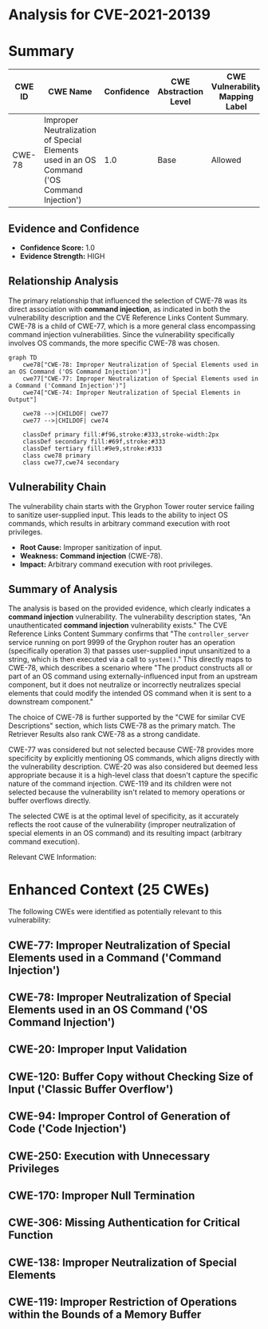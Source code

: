# Analysis for CVE-2021-20139

# Summary
| CWE ID | CWE Name | Confidence | CWE Abstraction Level | CWE Vulnerability Mapping Label | CWE-Vulnerability Mapping Notes |
|---|---|---|---|---|---|
| CWE-78 | Improper Neutralization of Special Elements used in an OS Command ('OS Command Injection') | 1.0 | Base | Allowed | Primary CWE |

## Evidence and Confidence

*   **Confidence Score:** 1.0
*   **Evidence Strength:** HIGH

## Relationship Analysis
The primary relationship that influenced the selection of CWE-78 was its direct association with **command injection**, as indicated in both the vulnerability description and the CVE Reference Links Content Summary. CWE-78 is a child of CWE-77, which is a more general class encompassing command injection vulnerabilities. Since the vulnerability specifically involves OS commands, the more specific CWE-78 was chosen.

```mermaid
graph TD
    cwe78["CWE-78: Improper Neutralization of Special Elements used in an OS Command ('OS Command Injection')"]
    cwe77["CWE-77: Improper Neutralization of Special Elements used in a Command ('Command Injection')"]
    cwe74["CWE-74: Improper Neutralization of Special Elements in Output"]

    cwe78 -->|CHILDOF| cwe77
    cwe77 -->|CHILDOF| cwe74

    classDef primary fill:#f96,stroke:#333,stroke-width:2px
    classDef secondary fill:#69f,stroke:#333
    classDef tertiary fill:#9e9,stroke:#333
    class cwe78 primary
    class cwe77,cwe74 secondary
```

## Vulnerability Chain
The vulnerability chain starts with the Gryphon Tower router service failing to sanitize user-supplied input. This leads to the ability to inject OS commands, which results in arbitrary command execution with root privileges.
  - **Root Cause:** Improper sanitization of input.
  - **Weakness:** **Command injection** (CWE-78).
  - **Impact:** Arbitrary command execution with root privileges.

## Summary of Analysis
The analysis is based on the provided evidence, which clearly indicates a **command injection** vulnerability. The vulnerability description states, "An unauthenticated **command injection** vulnerability exists." The CVE Reference Links Content Summary confirms that "The `controller_server` service running on port 9999 of the Gryphon router has an operation (specifically operation 3) that passes user-supplied input unsanitized to a string, which is then executed via a call to `system()`." This directly maps to CWE-78, which describes a scenario where "The product constructs all or part of an OS command using externally-influenced input from an upstream component, but it does not neutralize or incorrectly neutralizes special elements that could modify the intended OS command when it is sent to a downstream component."

The choice of CWE-78 is further supported by the "CWE for similar CVE Descriptions" section, which lists CWE-78 as the primary match. The Retriever Results also rank CWE-78 as a strong candidate.

CWE-77 was considered but not selected because CWE-78 provides more specificity by explicitly mentioning OS commands, which aligns directly with the vulnerability description. CWE-20 was also considered but deemed less appropriate because it is a high-level class that doesn't capture the specific nature of the command injection. CWE-119 and its children were not selected because the vulnerability isn't related to memory operations or buffer overflows directly.

The selected CWE is at the optimal level of specificity, as it accurately reflects the root cause of the vulnerability (improper neutralization of special elements in an OS command) and its resulting impact (arbitrary command execution).

Relevant CWE Information:

# Enhanced Context (25 CWEs)
The following CWEs were identified as potentially relevant to this vulnerability:

## CWE-77: Improper Neutralization of Special Elements used in a Command ('Command Injection')

## CWE-78: Improper Neutralization of Special Elements used in an OS Command ('OS Command Injection')

## CWE-20: Improper Input Validation

## CWE-120: Buffer Copy without Checking Size of Input ('Classic Buffer Overflow')

## CWE-94: Improper Control of Generation of Code ('Code Injection')

## CWE-250: Execution with Unnecessary Privileges

## CWE-170: Improper Null Termination

## CWE-306: Missing Authentication for Critical Function

## CWE-138: Improper Neutralization of Special Elements

## CWE-119: Improper Restriction of Operations within the Bounds of a Memory Buffer